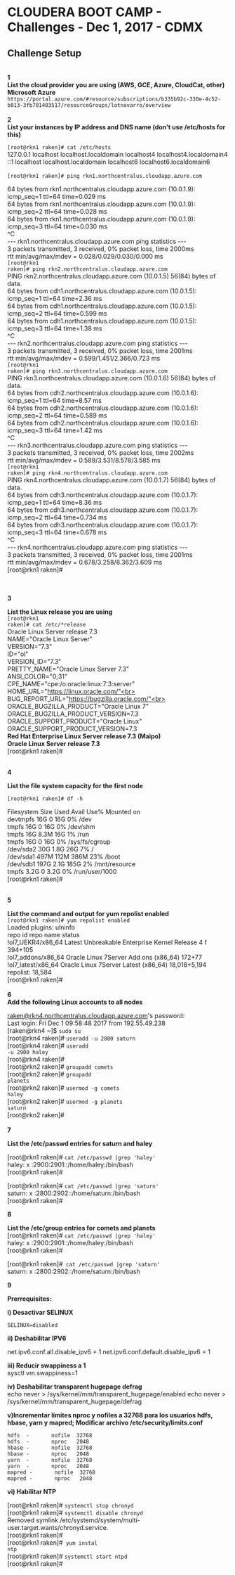 <h1>CLOUDERA BOOT CAMP - Challenges - Dec 1, 2017 - CDMX</h1>

<h2>Challenge Setup</h2>

<br>
<b>1</b><br>
<b>List the cloud provider you are using (AWS, GCE, Azure, CloudCat, other)</b><br>
<b>
Microsoft Azure</b><br>
<code>https://portal.azure.com/#resource/subscriptions/b335b92c-330e-4c52-b013-3fb701403517/resourceGroups/lotnavarro/overview</code><br>
</b>
<br>
<b>2</b><br>
<b>
List your instances by IP address and DNS name (don't use /etc/hosts for this)</b><br>
<code>
[root@rkn1 raken]# cat /etc/hosts</code><br>
127.0.0.1   localhost localhost.localdomain localhost4 localhost4.localdomain4<br>
::1         localhost localhost.localdomain localhost6 localhost6.localdomain6<br>
<br>
<code>[root@rkn1 raken]# ping rkn1.northcentralus.cloudapp.azure.com<br></code>

64 bytes from rkn1.northcentralus.cloudapp.azure.com (10.0.1.9): icmp_seq=1 ttl=64 time=0.029 ms<br>
64 bytes from rkn1.northcentralus.cloudapp.azure.com (10.0.1.9): icmp_seq=2 ttl=64 time=0.028 ms<br>
64 bytes from rkn1.northcentralus.cloudapp.azure.com (10.0.1.9): icmp_seq=3 ttl=64 time=0.030 ms<br>
^C<br>
--- rkn1.northcentralus.cloudapp.azure.com ping statistics ---<br>
3 packets transmitted, 3 received, 0% packet loss, time 2000ms<br>
rtt min/avg/max/mdev = 0.028/0.029/0.030/0.000 ms<br>
<code>[root@rkn1 raken]# ping rkn2.northcentralus.cloudapp.azure.com<br></code>
PING rkn2.northcentralus.cloudapp.azure.com (10.0.1.5) 56(84) bytes of data.<br>
64 bytes from cdh1.northcentralus.cloudapp.azure.com (10.0.1.5): icmp_seq=1 ttl=64 time=2.36 ms<br>
64 bytes from cdh1.northcentralus.cloudapp.azure.com (10.0.1.5): icmp_seq=2 ttl=64 time=0.599 ms<br>
64 bytes from cdh1.northcentralus.cloudapp.azure.com (10.0.1.5): icmp_seq=3 ttl=64 time=1.38 ms<br>
^C<br>
--- rkn2.northcentralus.cloudapp.azure.com ping statistics ---<br>
3 packets transmitted, 3 received, 0% packet loss, time 2001ms<br>
rtt min/avg/max/mdev = 0.599/1.451/2.366/0.723 ms<br>
<code>[root@rkn1 raken]# ping rkn3.northcentralus.cloudapp.azure.com<br></code>
PING rkn3.northcentralus.cloudapp.azure.com (10.0.1.6) 56(84) bytes of data.<br>
64 bytes from cdh2.northcentralus.cloudapp.azure.com (10.0.1.6): icmp_seq=1 ttl=64 time=8.57 ms<br>
64 bytes from cdh2.northcentralus.cloudapp.azure.com (10.0.1.6): icmp_seq=2 ttl=64 time=0.589 ms<br>
64 bytes from cdh2.northcentralus.cloudapp.azure.com (10.0.1.6): icmp_seq=3 ttl=64 time=1.42 ms<br>
^C<br>
--- rkn3.northcentralus.cloudapp.azure.com ping statistics ---<br>
3 packets transmitted, 3 received, 0% packet loss, time 2002ms<br>
rtt min/avg/max/mdev = 0.589/3.531/8.578/3.585 ms<br>
<code>[root@rkn1 raken]# ping rkn4.northcentralus.cloudapp.azure.com<br></code>
PING rkn4.northcentralus.cloudapp.azure.com (10.0.1.7) 56(84) bytes of data.<br>
64 bytes from cdh3.northcentralus.cloudapp.azure.com (10.0.1.7): icmp_seq=1 ttl=64 time=8.36 ms<br>
64 bytes from cdh3.northcentralus.cloudapp.azure.com (10.0.1.7): icmp_seq=2 ttl=64 time=0.734 ms<br>
64 bytes from cdh3.northcentralus.cloudapp.azure.com (10.0.1.7): icmp_seq=3 ttl=64 time=0.678 ms<br>
^C<br>
--- rkn4.northcentralus.cloudapp.azure.com ping statistics ---<br>
3 packets transmitted, 3 received, 0% packet loss, time 2001ms<br>
rtt min/avg/max/mdev = 0.678/3.258/8.362/3.609 ms<br>
[root@rkn1 raken]# <br>
<br>

<br>
<b>3</b><br>

<b>List the Linux release you are using</b><br>
<code>[root@rkn1 raken]# cat /etc/*release</code><br>
Oracle Linux Server release 7.3<br>
NAME="Oracle Linux Server"<br>
VERSION="7.3"<br>
ID="ol"<br>
VERSION_ID="7.3"<br>
PRETTY_NAME="Oracle Linux Server 7.3"<br>
ANSI_COLOR="0;31"<br>
CPE_NAME="cpe:/o:oracle:linux:7:3:server"<br>
HOME_URL="https://linux.oracle.com/"<br>
BUG_REPORT_URL="https://bugzilla.oracle.com/"<br>
<br>
ORACLE_BUGZILLA_PRODUCT="Oracle Linux 7"<br>
ORACLE_BUGZILLA_PRODUCT_VERSION=7.3<br>
ORACLE_SUPPORT_PRODUCT="Oracle Linux"<br>
ORACLE_SUPPORT_PRODUCT_VERSION=7.3<br>
<b>Red Hat Enterprise Linux Server release 7.3 (Maipo)</b><br>
<b>Oracle Linux Server release 7.3</b><br>
[root@rkn1 raken]# 



<br>
<b>4</b><br>


<b>List the file system capacity for the first node</b><br>
<code>
[root@rkn1 raken]# df -h
</code><br>

Filesystem      Size  Used Avail Use% Mounted on<br>
devtmpfs         16G     0   16G   0% /dev<br>
tmpfs            16G     0   16G   0% /dev/shm<br>
tmpfs            16G  8.3M   16G   1% /run<br>
tmpfs            16G     0   16G   0% /sys/fs/cgroup<br>
/dev/sda2        30G  1.8G   26G   7% /<br>
/dev/sda1       497M  112M  386M  23% /boot<br>
/dev/sdb1       197G  2.1G  185G   2% /mnt/resource<br>
tmpfs           3.2G     0  3.2G   0% /run/user/1000<br>
[root@rkn1 raken]# <br>

<br>
<b>5</b><br>

<b>List the command and output for yum repolist enabled</b>
<code>
[root@rkn1 raken]# yum repolist enabled</code><br>
Loaded plugins: ulninfo<br>
repo id            repo name                                        status<br>
!ol7_UEKR4/x86_64  Latest Unbreakable Enterprise Kernel Release 4 f      394+105<br>
!ol7_addons/x86_64 Oracle Linux 7Server Add ons (x86_64)                  172+77<br>
!ol7_latest/x86_64 Oracle Linux 7Server Latest (x86_64)             18,018+5,194<br>
repolist: 18,584<br>
[root@rkn1 raken]# <br>
<br>
<b>6</b><br>
<b>Add the following Linux accounts to all nodes</b><br>

raken@rkn4.northcentralus.cloudapp.azure.com's password:<br> 
Last login: Fri Dec  1 09:58:48 2017 from 192.55.49.238<br>
[raken@rkn4 ~]$ <code>sudo su</code><br>
[root@rkn4 raken]# <code>useradd -u 2800 saturn</code><br>
[root@rkn4 raken]# <code>useradd -u 2900 haley</code><br>
[root@rkn4 raken]# <br>
[root@rkn2 raken]# <code>groupadd comets</code><br>
[root@rkn2 raken]# <code>groupadd planets</code><br>
[root@rkn2 raken]# <code>usermod -g comets haley</code><br>
[root@rkn2 raken]# <code>usermod -g planets saturn</code><br>
[root@rkn2 raken]# <br>
<br>
<b>7</b><br>
<b>

List the /etc/passwd entries for saturn and haley</b><br>

[root@rkn1 raken]# <code>cat /etc/passwd |grep 'haley' </code><br>
haley: x :2900:2901::/home/haley:/bin/bash<br>
[root@rkn1 raken]# <br>

[root@rkn1 raken]# <code>cat /etc/passwd |grep 'saturn' </code><br>
saturn: x :2800:2902::/home/saturn:/bin/bash<br>
[root@rkn1 raken]# <br>

<b>8</b><br>
<b>

List the /etc/group entries for comets and planets</b><br>
[root@rkn1 raken]# <code>cat /etc/passwd |grep 'haley' </code><br>
haley: x :2900:2901::/home/haley:/bin/bash<br>
[root@rkn1 raken]# <br>

[root@rkn1 raken]#<code>  cat /etc/passwd |grep 'saturn' </code><br>
saturn: x :2800:2902::/home/saturn:/bin/bash<br>



<b>9</b><br>
<b>

Prerrequisites:</b><br>

**i) Desactivar SELINUX**<br>

<code>SELINUX=disabled</code>

**ii) Deshabilitar IPV6**<br>

net.ipv6.conf.all.disable_ipv6 = 1
net.ipv6.conf.default.disable_ipv6 = 1

**iii) Reducir swappiness a 1**<br>
sysctl vm.swappiness=1

**iv) Deshabilitar transparent hugepage defrag**<br>
echo never > /sys/kernel/mm/transparent_hugepage/enabled
echo never > /sys/kernel/mm/transparent_hugepage/defrag


**v)Incrementar límites  nproc y nofiles a 32768 para los usuarios hdfs, hbase, yarn y mapred; 	Modificar archivo /etc/security/limits.conf**<br>

	hdfs  -       nofile  32768
	hdfs  -       nproc   2048
	hbase -       nofile  32768
	hbase -       nproc   2048
	yarn  -       nofile  32768
	yarn  -       nproc   2048
	mapred -       nofile  32768
	mapred -       nproc   2048

**vi) Habilitar NTP**<br>

[root@rkn1 raken]# <code>systemctl stop chronyd</code><br>
[root@rkn1 raken]# <code>systemctl disable chronyd</code><br>
Removed symlink /etc/systemd/system/multi-user.target.wants/chronyd.service.<br>
[root@rkn1 raken]# <br>
[root@rkn1 raken]#<code> yum instal ntp</code><br>
[root@rkn1 raken]# <code>systemctl start ntpd</code><br>
[root@rkn1 raken]# <br>































